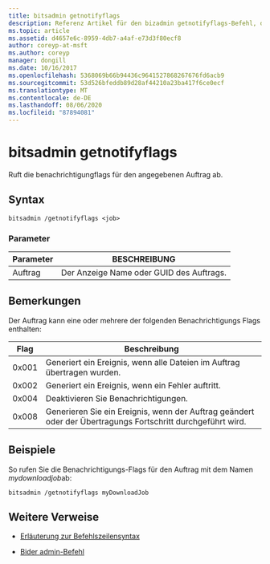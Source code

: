 ```yaml
---
title: bitsadmin getnotifyflags
description: Referenz Artikel für den bizadmin getnotifyflags-Befehl, der die Benachrichtigungs-Flags für den angegebenen Auftrag abruft.
ms.topic: article
ms.assetid: d4657e6c-8959-4db7-a4af-e73d3f80ecf8
author: coreyp-at-msft
ms.author: coreyp
manager: dongill
ms.date: 10/16/2017
ms.openlocfilehash: 5368069b66b94436c9641527868267676fd6acb9
ms.sourcegitcommit: 53d526bfeddb89d28af44210a23ba417f6ce0ecf
ms.translationtype: MT
ms.contentlocale: de-DE
ms.lasthandoff: 08/06/2020
ms.locfileid: "87894081"
---
```

# <a name="bitsadmin-getnotifyflags"></a>bitsadmin getnotifyflags

Ruft die benachrichtigungflags für den angegebenen Auftrag ab.

## <a name="syntax"></a>Syntax

```
bitsadmin /getnotifyflags <job>
```

### <a name="parameters"></a>Parameter

| Parameter | BESCHREIBUNG |
| -------------- | -------------- |
| Auftrag | Der Anzeige Name oder GUID des Auftrags. |

## <a name="remarks"></a>Bemerkungen

Der Auftrag kann eine oder mehrere der folgenden Benachrichtigungs Flags enthalten:

| Flag | Beschreibung |
| ----- | ----- |
| 0x001 | Generiert ein Ereignis, wenn alle Dateien im Auftrag übertragen wurden. |
| 0x002 | Generiert ein Ereignis, wenn ein Fehler auftritt. |
| 0x004 | Deaktivieren Sie Benachrichtigungen. |
| 0x008 | Generieren Sie ein Ereignis, wenn der Auftrag geändert oder der Übertragungs Fortschritt durchgeführt wird. |

## <a name="examples"></a>Beispiele

So rufen Sie die Benachrichtigungs-Flags für den Auftrag mit dem Namen *mydownloadjob*ab:

```
bitsadmin /getnotifyflags myDownloadJob
```

## <a name="additional-references"></a>Weitere Verweise

- [Erläuterung zur Befehlszeilensyntax](command-line-syntax-key.md)

- [Bider admin-Befehl](bitsadmin.md)
